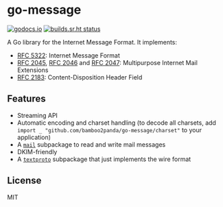 # go-message

[![godocs.io](https://godocs.io/github.com/bamboo2panda/go-message?status.svg)](https://godocs.io/github.com/bamboo2panda/go-message)
[![builds.sr.ht status](https://builds.sr.ht/~emersion/go-message/commits.svg)](https://builds.sr.ht/~emersion/go-message/commits?)

A Go library for the Internet Message Format. It implements:

* [RFC 5322]: Internet Message Format
* [RFC 2045], [RFC 2046] and [RFC 2047]: Multipurpose Internet Mail Extensions
* [RFC 2183]: Content-Disposition Header Field

## Features

* Streaming API
* Automatic encoding and charset handling (to decode all charsets, add
  `import _ "github.com/bamboo2panda/go-message/charset"` to your application)
* A [`mail`](https://godocs.io/github.com/bamboo2panda/go-message/mail) subpackage
  to read and write mail messages
* DKIM-friendly
* A [`textproto`](https://godocs.io/github.com/bamboo2panda/go-message/textproto)
  subpackage that just implements the wire format

## License

MIT

[RFC 5322]: https://tools.ietf.org/html/rfc5322
[RFC 2045]: https://tools.ietf.org/html/rfc2045
[RFC 2046]: https://tools.ietf.org/html/rfc2046
[RFC 2047]: https://tools.ietf.org/html/rfc2047
[RFC 2183]: https://tools.ietf.org/html/rfc2183
